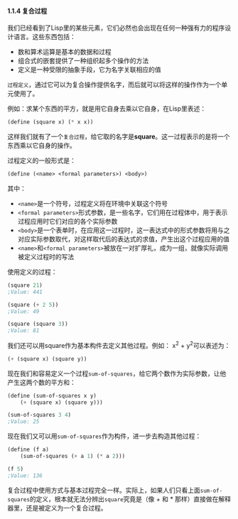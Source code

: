 #### 1.1.4 复合过程

我们已经看到了Lisp里的某些元素，它们必然也会出现在任何一种强有力的程序设计语言。这些东西包括：

- 数和算术运算是基本的数据和过程
- 组合式的嵌套提供了一种组织起多个操作的方法
- 定义是一种受限的抽象手段，它为名字关联相应的值

`过程定义`，通过它可以为复合操作提供名字，而后就可以将这样的操作作为一个单元使用了。

例如：求某个东西的平方，就是用它自身去乘以它自身，在Lisp里表述：

```lisp
(define (square x) (* x x))
```

这样我们就有了一个`复合过程`，给它取的名字是**square**。这一过程表示的是将一个东西乘以它自身的操作。

过程定义的一般形式是：

```lisp
(define (<name> <formal parameters>) <body>)
```

其中：
- `<name>`是一个符号，过程定义将在环境中关联这个符号
- `<formal parameters>`形式参数，是一些名字，它们用在过程体中，用于表示过程应用时它们对应的各个实际参数
- `<body>`是一个表单时，在应用这一过程时，这一表达式中的形式参数将用与之对应实际参数取代，对这样取代后的表达式的求值，产生出这个过程应用的值
- `<name>`和`<formal parameters>`被放在一对扩厚礼，成为一组，就像实际调用被定义过程时的写法

使用定义的过程：

```lisp
(square 21)
;Value: 441

(square (+ 2 5))
;Value: 49

(square (square 3))
;Value: 81
```

我们还可以用square作为基本构件去定义其他过程。例如： x<sup>2</sup> + y<sup>2</sup>可以表述为：

```lisp
(+ (square x) (square y))
```

现在我们和容易定义一个过程`sum-of-squares`，给它两个数作为实际参数，让他产生这两个数的平方和：

```lisp
(define (sum-of-squares x y)
    (+ (square x) (square y)))

(sum-of-squares 3 4)
;Value: 25
```

现在我们又可以用`sum-of-squares`作为构件，进一步去构造其他过程：

```lisp
(define (f a)
    (sum-of-squares (+ a 1) (* a 2)))

(f 5)
;Value: 136
```
复合过程中使用方式与基本过程完全一样。实际上，如果人们只看上面`sum-of-squares`的定义，根本就无法分辨出`square`究竟是（像 + 和 * 那样）直接做在解释器里，还是被定义为一个复合过程。